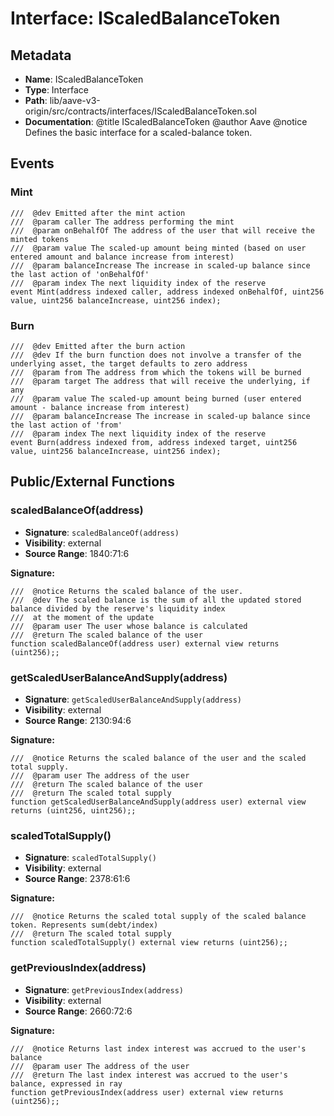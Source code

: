 # Interface: IScaledBalanceToken

## Metadata

- **Name**: IScaledBalanceToken
- **Type**: Interface
- **Path**: lib/aave-v3-origin/src/contracts/interfaces/IScaledBalanceToken.sol
- **Documentation**:  @title IScaledBalanceToken
   @author Aave
   @notice Defines the basic interface for a scaled-balance token.

## Events

### Mint

```solidity
///  @dev Emitted after the mint action
///  @param caller The address performing the mint
///  @param onBehalfOf The address of the user that will receive the minted tokens
///  @param value The scaled-up amount being minted (based on user entered amount and balance increase from interest)
///  @param balanceIncrease The increase in scaled-up balance since the last action of 'onBehalfOf'
///  @param index The next liquidity index of the reserve
event Mint(address indexed caller, address indexed onBehalfOf, uint256 value, uint256 balanceIncrease, uint256 index);
```

### Burn

```solidity
///  @dev Emitted after the burn action
///  @dev If the burn function does not involve a transfer of the underlying asset, the target defaults to zero address
///  @param from The address from which the tokens will be burned
///  @param target The address that will receive the underlying, if any
///  @param value The scaled-up amount being burned (user entered amount - balance increase from interest)
///  @param balanceIncrease The increase in scaled-up balance since the last action of 'from'
///  @param index The next liquidity index of the reserve
event Burn(address indexed from, address indexed target, uint256 value, uint256 balanceIncrease, uint256 index);
```

## Public/External Functions

### scaledBalanceOf(address)

- **Signature**: `scaledBalanceOf(address)`
- **Visibility**: external
- **Source Range**: 1840:71:6

**Signature:**
```solidity
///  @notice Returns the scaled balance of the user.
///  @dev The scaled balance is the sum of all the updated stored balance divided by the reserve's liquidity index
///  at the moment of the update
///  @param user The user whose balance is calculated
///  @return The scaled balance of the user
function scaledBalanceOf(address user) external view returns (uint256);;
```

### getScaledUserBalanceAndSupply(address)

- **Signature**: `getScaledUserBalanceAndSupply(address)`
- **Visibility**: external
- **Source Range**: 2130:94:6

**Signature:**
```solidity
///  @notice Returns the scaled balance of the user and the scaled total supply.
///  @param user The address of the user
///  @return The scaled balance of the user
///  @return The scaled total supply
function getScaledUserBalanceAndSupply(address user) external view returns (uint256, uint256);;
```

### scaledTotalSupply()

- **Signature**: `scaledTotalSupply()`
- **Visibility**: external
- **Source Range**: 2378:61:6

**Signature:**
```solidity
///  @notice Returns the scaled total supply of the scaled balance token. Represents sum(debt/index)
///  @return The scaled total supply
function scaledTotalSupply() external view returns (uint256);;
```

### getPreviousIndex(address)

- **Signature**: `getPreviousIndex(address)`
- **Visibility**: external
- **Source Range**: 2660:72:6

**Signature:**
```solidity
///  @notice Returns last index interest was accrued to the user's balance
///  @param user The address of the user
///  @return The last index interest was accrued to the user's balance, expressed in ray
function getPreviousIndex(address user) external view returns (uint256);;
```
